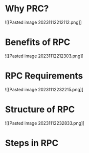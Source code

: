 # Why PRC?
![[Pasted image 20231112212112.png]]
# Benefits of RPC
![[Pasted image 20231112212303.png]]
# RPC Requirements
![[Pasted image 20231112232215.png]]
# Structure of RPC
![[Pasted image 20231112232833.png]]
# Steps in RPC